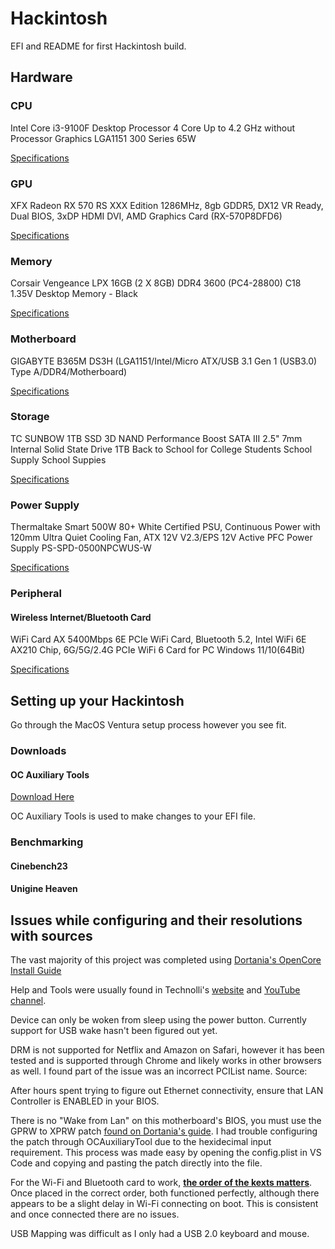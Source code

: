 # Hackintosh

EFI and README for first Hackintosh build.

## Hardware

### CPU

Intel Core i3-9100F Desktop Processor 4 Core Up to 4.2 GHz without Processor Graphics LGA1151 300 Series 65W

<a href="https://www.intel.com/content/www/us/en/products/sku/190886/intel-core-i39100f-processor-6m-cache-up-to-4-20-ghz/specifications.html" target="_blank">Specifications</a>

### GPU

XFX Radeon RX 570 RS XXX Edition 1286MHz, 8gb GDDR5, DX12 VR Ready, Dual BIOS, 3xDP HDMI DVI, AMD Graphics Card (RX-570P8DFD6)

<a href="https://www.xfxforce.com/gpus/amd-radeon-tm-rx-570-rs-8gb-xxx-edition-2" target="_blank">Specifications</a>

### Memory

Corsair Vengeance LPX 16GB (2 X 8GB) DDR4 3600 (PC4-28800) C18 1.35V Desktop Memory - Black

<a href="https://www.corsair.com/us/en/Categories/Products/Memory/VENGEANCE-LPX/p/CMK16GX4M2D3600C18" target="_blank">Specifications</a>

### Motherboard

GIGABYTE B365M DS3H (LGA1151/Intel/Micro ATX/USB 3.1 Gen 1 (USB3.0) Type A/DDR4/Motherboard)

<a href="https://www.gigabyte.com/us/Motherboard/B365M-DS3H-WIFI-rev-1x#kf" target="_blank">Specifications</a>

### Storage

TC SUNBOW 1TB SSD 3D NAND Performance Boost SATA III 2.5" 7mm Internal Solid State Drive 1TB Back to School for College Students School Supply School Suppies

<a href="https://www.hardware-corner.net/ssd-database/TC-Sunbow-X3/" target="_blank">Specifications</a>

### Power Supply

Thermaltake Smart 500W 80+ White Certified PSU, Continuous Power with 120mm Ultra Quiet Cooling Fan, ATX 12V V2.3/EPS 12V Active PFC Power Supply PS-SPD-0500NPCWUS-W

<a href="https://www.thermaltakeusa.com/smart-500w.html" target="_blank">Specifications</a>

### Peripheral

#### Wireless Internet/Bluetooth Card

WiFi Card AX 5400Mbps 6E PCIe WiFi Card, Bluetooth 5.2, Intel WiFi 6E AX210 Chip, 6G/5G/2.4G PCIe WiFi 6 Card for PC Windows 11/10(64Bit)

<a href="http://www.ziyituod.net/prodetail.aspx?ProID=127" target="_blank">Specifications</a>

## Setting up your Hackintosh

Go through the MacOS Ventura setup process however you see fit.

### Downloads

#### OC Auxiliary Tools

<a href="https://github.com/ic005k/OCAuxiliaryTools/releases/download/20230019/OCAT_Mac.dmg" target="_blank">Download Here</a>

OC Auxiliary Tools is used to make changes to your EFI file.

### Benchmarking

#### Cinebench23

#### Unigine Heaven

## Issues while configuring and their resolutions with sources

The vast majority of this project was completed using <a href="https://dortania.github.io/OpenCore-Install-Guide/" target="_blank">Dortania's OpenCore Install Guide</a>

Help and Tools were usually found in Technolli's <a href="https://www.technolli.com/downloads" target="_blank">website</a> and <a href="https://www.youtube.com/@TechNolli" target="_blank">YouTube channel</a>.

Device can only be woken from sleep using the power button. Currently support for USB wake hasn't been figured out yet.

DRM is not supported for Netflix and Amazon on Safari, however it has been tested and is supported through Chrome and likely works in other browsers as well. I found part of the issue was an incorrect PCIList name. Source:

After hours spent trying to figure out Ethernet connectivity, ensure that LAN Controller is ENABLED in your BIOS.

There is no "Wake from Lan" on this motherboard's BIOS, you must use the GPRW to XPRW patch <a href="https://dortania.github.io/OpenCore-Post-Install/usb/misc/instant-wake.html" target="_blank">found on Dortania's guide</a>. I had trouble configuring the patch through OCAuxiliaryTool due to the hexidecimal input requirement. This process was made easy by opening the config.plist in VS Code and copying and pasting the patch directly into the file.

For the Wi-Fi and Bluetooth card to work, <a href="https://www.youtube.com/watch?v=8ztViUoN8h8" target="_blank">**the order of the kexts matters**</a>. Once placed in the correct order, both functioned perfectly, although there appears to be a slight delay in Wi-Fi connecting on boot. This is consistent and once connected there are no issues.

USB Mapping was difficult as I only had a USB 2.0 keyboard and mouse.
